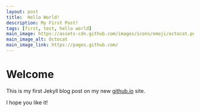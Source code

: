 ```yaml
---
layout: post
title:  Hello World!
description: My First Post!
tags: [first, test, hello world]
main_image: https://assets-cdn.github.com/images/icons/emoji/octocat.png
main_image_alt: Octocat
main_image_link: https://pages.github.com/
---
```


# Welcome

This is my first Jekyll blog post on my new [github.io](https://pages.github.com/) site.

I hope you like it!
